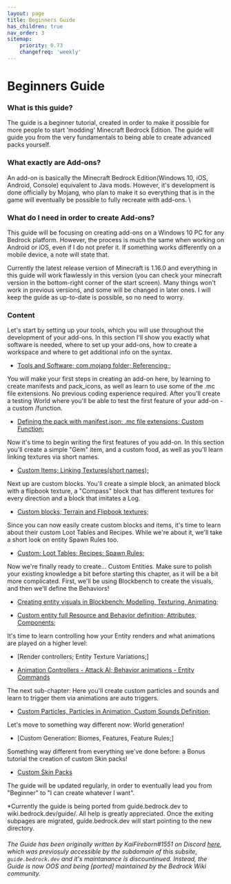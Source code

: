 ```yaml
---
layout: page
title: Beginners Guide
has_children: true
nav_order: 3
sitemap:
    priority: 0.73
    changefreq: 'weekly'
---
```


# Beginners Guide

### **What is this guide?** 
The guide is a beginner tutorial, created in order to make it possible for more people to start 'modding' Minecraft Bedrock Edition. The guide will guide you from the very fundamentals to being able to create advanced packs yourself. 

### **What exactly are Add-ons?** 
An add-on is basically the Minecraft Bedrock Edition(Windows 10, iOS, Android, Console) equivalent to Java mods. However, it's development is done officially by Mojang, who plan to make it so everything that is in the game will eventually be possible to fully recreate with add-ons.  \
### **What do I need in order to create Add-ons?** 
This guide will be focusing on creating add-ons on a Windows 10 PC for any Bedrock platform. However, the process is much the same when working on Android or iOS, even if I do not prefer it. If something works differently on a mobile device, a note will state that.



Currently the latest release version of Minecraft is 1.16.0 and everything in this guide will work flawlessly in this version (you can check your minecraft version in the bottom-right corner of the start screen). Many things won't work in previous versions, and some will be changed in later ones. I will keep the guide as up-to-date is possible, so no need to worry.  


### Content
Let's start by setting up your tools, which you will use throughout the development of your add-ons. In this section I'll show you exactly what software is needed, where to set up your add-ons, how to create a workspace and where to get additional info on the syntax.  

- [Tools and Software; com.mojang folder; Referencing;](/guide/software-preparation.html); 

You will make your first steps in creating an add-on here, by learning to create manifests and pack_icons, as well as learn to use some of the .mc file extensions. No previous coding experience required. After you'll create a testing World where you'll be able to test the first feature of your add-on - a custom /function.

- [Defining the pack with manifest.json; .mc file extensions; Custom Function;](/guide/manifest-function-extension.html)

Now it's time to begin writing the first features of you add-on. In this section you'll create a simple "Gem" item, and a custom food, as well as you'll learn linking textures via short names.

- [Custom Items; Linking Textures(short names); ](/guide/custom_blocks.html)

Next up are custom blocks. You'll create a simple block, an animated block with a flipbook texture, a "Compass" block that has different textures for every direction and a block that imitates a Log.

- [Custom blocks; Terrain and Flipbook textures;](/guide/custom_blocks.html)

Since you can now easily create custom blocks and items, it's time to learn about their custom Loot Tables and Recipes. While we're about it, we'll take a short look on entity Spawn Rules too.

- [Custom: Loot Tables; Recipes; Spawn Rules;]()

Now we're finally ready to create... Custom Entities. Make sure to polish your existing knowledge a bit before starting this chapter, as it will be a bit more complicated. First, we'll be using Blockbench to create the visuals, and then we'll define the Behaviors!

 - [Creating entity visuals in Blockbench: Modelling, Texturing, Animating;]()

 - [Custom entity full Resource and Behavior definition; Attributes, Components;]()

It's time to learn controlling how your Entity renders and what animations are played on a higher level:

 - [Render controllers; Entity Texture Variations;]

 - [Animation Controllers - Attack AI; Behavior animations - Entity Commands]()

The next sub-chapter: Here you'll create custom particles and sounds and learn to trigger them via animations are auto triggers.

 - [Custom Particles, Particles in Animation, Custom Sounds Definition;]()

Let's move to something way different now: World generation!

 - [Custom Generation: Biomes, Features, Feature Rules;]

 

Something way different from everything we've done before: a Bonus tutorial the creation of custom Skin packs!

- [Custom Skin Packs](/guide/custom-skin-packs)

The guide will be updated regularly, in order to eventually lead you from "Beginner" to "I can create whatever I want".

*Currently the guide is being ported from guide.bedrock.dev to wiki.bedrock.dev/guide/. All help is greatly appreciated. Once the exiting subpages are migrated, guide.bedrock.dev will start pointing to the new directory. 

###### The Guide has been originally written by KaiFireborn#1551 on Discord [here](https://sites.google.com/view/mcbe-add-on-tutorial/-?authuser=0), which was previosuly accessible by the subdomain of this subsite, `guide.bedrock.dev` and it's maintanance is discountinued. Instead, the Guide is now OOS and being [ported] maintained by the Bedrock Wiki community.
